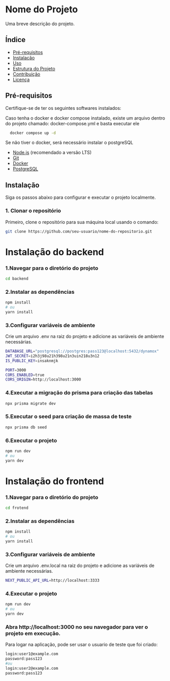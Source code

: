 # Nome do Projeto

Uma breve descrição do projeto.

## Índice

- [Pré-requisitos](#pré-requisitos)
- [Instalação](#instalação)
- [Uso](#uso)
- [Estrutura do Projeto](#estrutura-do-projeto)
- [Contribuição](#contribuição)
- [Licença](#licença)

## Pré-requisitos

Certifique-se de ter os seguintes softwares instalados:

Caso tenha o docker e docker compose instalado, existe um arquivo dentro do projeto chamado: docker-compose.yml 
e basta executar ele

```bash
  docker compose up -d  
```

Se não tiver o docker, será necessário instalar o postgreSQL

- [Node.js](https://nodejs.org/en/) (recomendado a versão LTS)
- [Git](https://git-scm.com/)
- [Docker](https://docker.com/)
- [PostgreSQL](https://www.postgresql.org/)

## Instalação

Siga os passos abaixo para configurar e executar o projeto localmente.

### 1. Clonar o repositório

Primeiro, clone o repositório para sua máquina local usando o comando:

```bash
git clone https://github.com/seu-usuario/nome-do-repositorio.git
```
# Instalação do backend
### 1.Navegar para o diretório do projeto
```bash
cd backend
```

### 2.Instalar as dependências
```bash
npm install
# ou
yarn install
```

### 3.Configurar variáveis de ambiente
Crie um arquivo .env na raiz do projeto e adicione as variáveis de ambiente necessárias.
```bash
DATABASE_URL="postgresql://postgres:pass123@localhost:5432/dynamox"
JWT_SECRET=i2h3j98u21h398u21n3uin218u3n12
IS_PUBLIC_KEY=insaknmjk

PORT=3000
CORS_ENABLED=true
CORS_ORIGIN=http://localhost:3000
```

### 4.Executar a migração do prisma para criação das tabelas
```bash
npx prisma migrate dev   
```

### 5.Executar o seed para criação de massa de teste
```bash
npx prisma db seed 
```

### 6.Executar o projeto
```bash
npm run dev
# ou
yarn dev
```

# Instalação do frontend

### 1.Navegar para o diretório do projeto
```bash
cd frotend
```

### 2.Instalar as dependências
```bash
npm install
# ou
yarn install
```

### 3.Configurar variáveis de ambiente
Crie um arquivo .env.local na raiz do projeto e adicione as variáveis de ambiente necessárias.
```bash
NEXT_PUBLIC_API_URL=http://localhost:3333
```

### 4.Executar o projeto
```bash
npm run dev
# ou
yarn dev
```
### Abra http://localhost:3000 no seu navegador para ver o projeto em execução.

Para logar na aplicação, pode ser usar o usuario de teste que foi criado:
```bash
login:user1@example.com
password:pass123
#ou
login:user2@example.com
password:pass123
```


